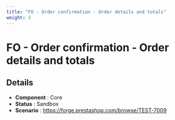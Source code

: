 ```yaml
---
title: "FO - Order confirmation - Order details and totals"
weight: 3
---
```


# FO - Order confirmation - Order details and totals
## Details
* **Component** : Core
* **Status** : Sandbox
* **Scenario** : https://forge.prestashop.com/browse/TEST-7009

